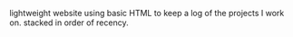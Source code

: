 lightweight website using basic HTML to keep a log of the projects I work on. stacked in order of recency.